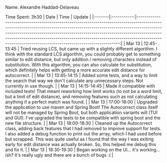 Name: Alexandre Haddad-Delaveau

Time Spent: 3h30
| Date   |    Time     |                                                                                                                                                                                                                                                                                                                                                                                       Update |
|:-------|:-----------:|---------------------------------------------------------------------------------------------------------------------------------------------------------------------------------------------------------------------------------------------------------------------------------------------------------------------------------------------------------------------------------------------:|
| Mar 13 | 12:45-13:45 | Tried reusing LCS, but came up with a slightly different algorithm. I think with the standard LCS algorithm, you could probably get to something similar to edit distance, but only addition / removing characters instead of substitution. With this algorithm, you can also calculate for substitution, which definitely helps with getting a more accurate edit distance for autocorrect. |
| Mar 13 | 13:45-14:15 |                                                                                                                                                                                                                                                              Added some tests, and a way to limit the search that way we don't calculate any unnecessary steps. Not currently in use though. |
| Mar 13 | 14:15-14:45 |                                                                                                                                                                    Made it compatible with included tests! That meant reworking how limit works (to not be a word limit, but a limit of edit distance), and removing features such as not calculating anything if a perfect match was found. |
| Mar 13 | 17:00-18:00 |                                                                                                                              Upgraded the application to use maven and Spring Boot! The Autocorrect class itself will not be managed by Spring Boot, but both application variants will (TUI and GUI). I've upgraded the tests to be compatible with spring boot and the new file structure. |
| Mar 13 | 18:00-18:30 |                                       Cleaned up the Autocorrect class, adding back features that I had removed to improve support for tests. I also added a debug function to print out the array, which I had used before but scrapped. This was quite useful as I found that the way I was exiting early for edit distance was actually broken. So, this helped me debug this and fix it. |
| Mar 13 | 18:30-19:30 |                                                                                                                                                                                                                                                             Began working on the UI... it's working... ish? it's really ugly and there are a bunch of bugs :( |